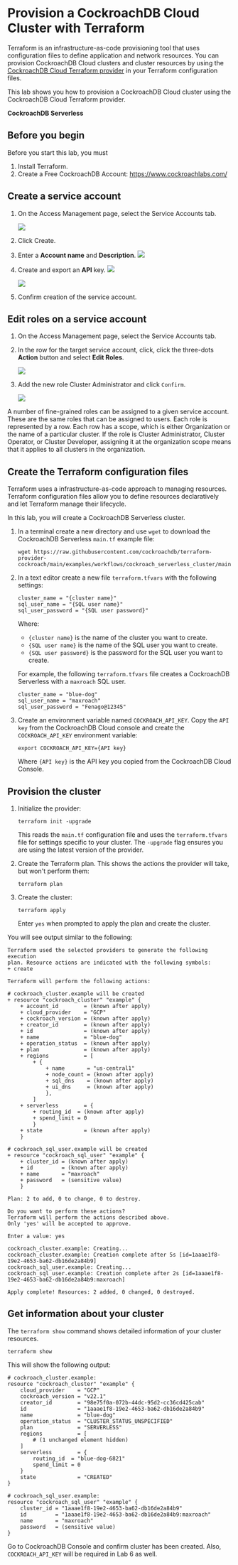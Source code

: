 
# Provision a CockroachDB Cloud Cluster with Terraform


Terraform is an infrastructure-as-code
provisioning tool that uses configuration files to define application
and network resources. You can provision CockroachDB Cloud clusters and
cluster resources by using the [CockroachDB Cloud Terraform
provider](https://registry.terraform.io/providers/cockroachdb/cockroach)
in your Terraform configuration files.

This lab shows you how to provision a CockroachDB Cloud cluster
using the CockroachDB Cloud Terraform provider.


**CockroachDB Serverless**


## Before you begin

Before you start this lab, you must

1. Install Terraform.
2. Create a Free CockroachDB Account: https://www.cockroachlabs.com/


##  Create a service account

1. On the Access Management page, select the Service Accounts tab.

    ![](./images/0.png)

2. Click Create.

3. Enter a **Account name** and **Description**.
    ![](./images/1.png)

4. Create and export an **API** key.
    ![](./images/2.png)

    ![](./images/3.png)

5. Confirm creation of the service account.

##  Edit roles on a service account

1. On the Access Management page, select the Service Accounts tab.

2. In the row for the target service account, click, click the three-dots **Action** button and select **Edit Roles**.

    ![](./images/4.png)

3. Add the new role Cluster Administrator and click `Confirm`.

    ![](./images/5.png)

A number of fine-grained roles can be assigned to a given service account. These are the same roles that can be assigned to users. Each role is represented by a row. Each row has a scope, which is either Organization or the name of a particular cluster. If the role is Cluster Administrator, Cluster Operator, or Cluster Developer, assigning it at the organization scope means that it applies to all clusters in the organization.


## Create the Terraform configuration files

Terraform uses a infrastructure-as-code approach to managing resources.
Terraform configuration files allow you to define resources
declaratively and let Terraform manage their lifecycle.


In this lab, you will create a CockroachDB Serverless cluster.

1.  In a terminal create a new directory and use `wget` to download the
    CockroachDB Serverless `main.tf` example file:

    
    ```
    wget https://raw.githubusercontent.com/cockroachdb/terraform-provider-cockroach/main/examples/workflows/cockroach_serverless_cluster/main.tf
    ```
    

2.  In a text editor create a new file `terraform.tfvars` with the
    following settings:

    
    ```
    cluster_name = "{cluster name}"
    sql_user_name = "{SQL user name}"
    sql_user_password = "{SQL user password}"
    ```
    

    Where:

    -   `{cluster name}` is the name of the cluster you want to create.
    -   `{SQL user name}` is the name of the SQL user you want to
        create.
    -   `{SQL user password}` is the password for the SQL user you want
        to create.

    For example, the following `terraform.tfvars` file creates a
    CockroachDB Serverless with a `maxroach` SQL user.

    
    ```
    cluster_name = "blue-dog"
    sql_user_name = "maxroach"
    sql_user_password = "Fenago@12345"
    ```
    

3.  Create an environment variable named `COCKROACH_API_KEY`. Copy the `API key`
    from the CockroachDB Cloud console and create the
    `COCKROACH_API_KEY` environment variable:

    
    ```
    export COCKROACH_API_KEY={API key}
    ```
    

    Where `{API key}` is the API key you copied from the CockroachDB Cloud Console.



## Provision the cluster

1.  Initialize the provider:

    
    ```
    terraform init -upgrade
    ```
    

    This reads the `main.tf` configuration file and uses the
    `terraform.tfvars` file for settings specific to your cluster. The
    `-upgrade` flag ensures you are using the latest version of the
    provider.

2.  Create the Terraform plan. This shows the actions the provider will
    take, but won\'t perform them:

    
    ```
    terraform plan
    ```
    

3.  Create the cluster:

    
    ```
    terraform apply
    ```
    

    Enter `yes` when prompted to apply the plan and create the cluster.

You will see output similar to the following:

```
Terraform used the selected providers to generate the following execution
plan. Resource actions are indicated with the following symbols:
+ create

Terraform will perform the following actions:

# cockroach_cluster.example will be created
+ resource "cockroach_cluster" "example" {
    + account_id        = (known after apply)
    + cloud_provider    = "GCP"
    + cockroach_version = (known after apply)
    + creator_id        = (known after apply)
    + id                = (known after apply)
    + name              = "blue-dog"
    + operation_status  = (known after apply)
    + plan              = (known after apply)
    + regions           = [
        + {
            + name       = "us-central1"
            + node_count = (known after apply)
            + sql_dns    = (known after apply)
            + ui_dns     = (known after apply)
            },
        ]
    + serverless        = {
        + routing_id  = (known after apply)
        + spend_limit = 0
        }
    + state             = (known after apply)
    }

# cockroach_sql_user.example will be created
+ resource "cockroach_sql_user" "example" {
    + cluster_id = (known after apply)
    + id         = (known after apply)
    + name       = "maxroach"
    + password   = (sensitive value)
    }

Plan: 2 to add, 0 to change, 0 to destroy.

Do you want to perform these actions?
Terraform will perform the actions described above.
Only 'yes' will be accepted to approve.

Enter a value: yes

cockroach_cluster.example: Creating...
cockroach_cluster.example: Creation complete after 5s [id=1aaae1f8-19e2-4653-ba62-db16de2a84b9]
cockroach_sql_user.example: Creating...
cockroach_sql_user.example: Creation complete after 2s [id=1aaae1f8-19e2-4653-ba62-db16de2a84b9:maxroach]

Apply complete! Resources: 2 added, 0 changed, 0 destroyed.
```

## Get information about your cluster

The `terraform show` command shows detailed information of your cluster
resources.


```
terraform show
```


This will show the following output:


```
# cockroach_cluster.example:
resource "cockroach_cluster" "example" {
    cloud_provider    = "GCP"
    cockroach_version = "v22.1"
    creator_id        = "98e75f0a-072b-44dc-95d2-cc36cd425cab"
    id                = "1aaae1f8-19e2-4653-ba62-db16de2a84b9"
    name              = "blue-dog"
    operation_status  = "CLUSTER_STATUS_UNSPECIFIED"
    plan              = "SERVERLESS"
    regions           = [
        # (1 unchanged element hidden)
    ]
    serverless        = {
        routing_id  = "blue-dog-6821"
        spend_limit = 0
    }
    state             = "CREATED"
}

# cockroach_sql_user.example:
resource "cockroach_sql_user" "example" {
    cluster_id = "1aaae1f8-19e2-4653-ba62-db16de2a84b9"
    id         = "1aaae1f8-19e2-4653-ba62-db16de2a84b9:maxroach"
    name       = "maxroach"
    password   = (sensitive value)
}
```


Go to CockroachDB Console and confirm cluster has been created. Also, `COCKROACH_API_KEY` will be required in Lab 6 as well.